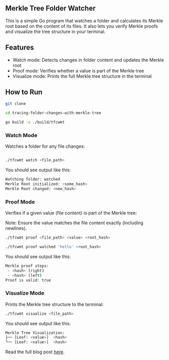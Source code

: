 ## Merkle Tree Folder Watcher

This is a simple Go program that watches a folder and calculates its Merkle root based on the content of its files. It also lets you verify Merkle proofs and visualize the tree structure in your terminal.

## Features

- Watch mode: Detects changes in folder content and updates the Merkle root
- Proof mode: Verifies whether a value is part of the Merkle tree
- Visualize mode: Prints the full Merkle tree structure in the terminal

## How to Run

```bash
git clone 

cd tracing-folder-changes-with-merkle-tree

go build -o ./build/tfcwmt
```

### Watch Mode

Watches a folder for any file changes:
```bash

./tfcwmt watch <file_path>
```

You should see output like this:

```bash
Watching folder: watched
Merkle Root initialized: <some_hash>
Merkle Root changed: <new_hash>
```
### Proof Mode

Verifies if a given value (file content) is part of the Merkle tree:

Note: Ensure the value matches the file content exactly (including newlines).

```bash
./tfcwmt proof <file_path> <value> <root_hash>

./tfcwmt proof watched 'hello' <root_hash>
```

You should see output like this:

```bash
Merkle proof steps:
 - <hash> (right)
 - <hash> (left)
Proof is valid: true
```

### Visualize Mode
Prints the Merkle tree structure to the terminal:

```bash
./tfcwmt visualize <file_path>
```
You should see output like this:

```bash
Merkle Tree Visualization:
├── [Leaf: <value>]  <hash>
└── [Leaf: <value>]  <hash>
```

Read the full blog post [here](https://yalinpala.dev/blog/tracking-folder-changes-with-merkle-trees-in-go).
